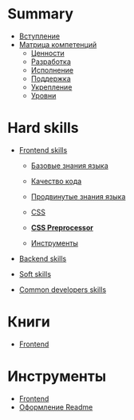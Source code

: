 # Summary
- [Вступление](README.md)
- [Матрица компетенций](./roadmap/README.md)
  - [Ценности](./roadmap/Values.md)
  - [Разработка](./roadmap/Development.md)
  - [Исполнение](./roadmap/Execution.md)
  - [Поддержка](./roadmap/Supporting.md)
  - [Укрепление](./roadmap/Strengthening.md)
  - [Уровни](./roadmap/Levels.md)


# Hard skills
- [Frontend skills](frontend-skills/README.md)
  - [Базовые знания языка](frontend-skills/base-lang.md)
  - [Качество кода](frontend-skills/quality.md)
  - [Продвинутые знания языка](frontend-skills/advanced-lang.md)

  - [CSS](frontend-skills/CSS.md)
  - [**CSS Preprocessor**](frontend-skills/CSS-Preprocessor.md)

  - [Инструменты](frontend-skills/tools.md)

- [Backend skills]()
- [Soft skills]()
- [Common developers skills]()

# Книги
  - [Frontend](./frontend-books/Readme.md)
# Инструменты
  - [Frontend](./tools/frontend.md)
  - [Оформление Readme](./tools/readme-stylegide.md)
